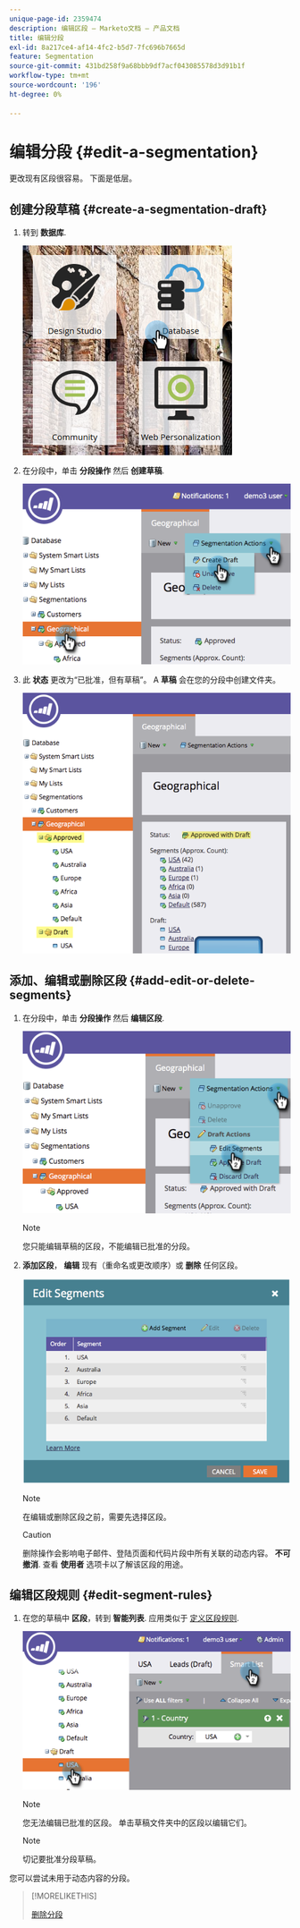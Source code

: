 ```yaml
---
unique-page-id: 2359474
description: 编辑区段 — Marketo文档 — 产品文档
title: 编辑分段
exl-id: 8a217ce4-af14-4fc2-b5d7-7fc696b7665d
feature: Segmentation
source-git-commit: 431bd258f9a68bbb9df7acf043085578d3d91b1f
workflow-type: tm+mt
source-wordcount: '196'
ht-degree: 0%

---
```


# 编辑分段 {#edit-a-segmentation}

更改现有区段很容易。 下面是低层。

## 创建分段草稿 {#create-a-segmentation-draft}

1. 转到 **数据库**.

   ![](assets/db.png)

1. 在分段中，单击 **分段操作** 然后 **创建草稿**.

   ![](assets/two.png)

1. 此 **状态** 更改为“已批准，但有草稿”。 A **草稿** 会在您的分段中创建文件夹。

   ![](assets/three.png)

## 添加、编辑或删除区段 {#add-edit-or-delete-segments}

1. 在分段中，单击 **分段操作** 然后 **编辑区段**.

   ![](assets/four.png)

   >[!NOTE]
   >
   >您只能编辑草稿的区段，不能编辑已批准的分段。

1. **添加区段**， **编辑** 现有（重命名或更改顺序）或 **删除** 任何区段。

   ![](assets/image2014-9-16-9-3a6-3a9.png)

   >[!NOTE]
   >
   >在编辑或删除区段之前，需要先选择区段。

   >[!CAUTION]
   >
   >删除操作会影响电子邮件、登陆页面和代码片段中所有关联的动态内容。 **不可撤消**. 查看 **使用者** 选项卡以了解该区段的用途。

## 编辑区段规则 {#edit-segment-rules}

1. 在您的草稿中 **区段**，转到 **智能列表**. 应用类似于 [定义区段规则](/help/marketo/product-docs/personalization/segmentation-and-snippets/segmentation/define-segment-rules.md).

   ![](assets/image2014-9-16-9-3a6-3a20.png)

   >[!NOTE]
   >
   >您无法编辑已批准的区段。 单击草稿文件夹中的区段以编辑它们。

   >[!NOTE]
   >
   >切记要批准分段草稿。

您可以尝试未用于动态内容的分段。

>[!MORELIKETHIS]
>
>[删除分段](/help/marketo/product-docs/personalization/segmentation-and-snippets/segmentation/delete-a-segmentation.md)

